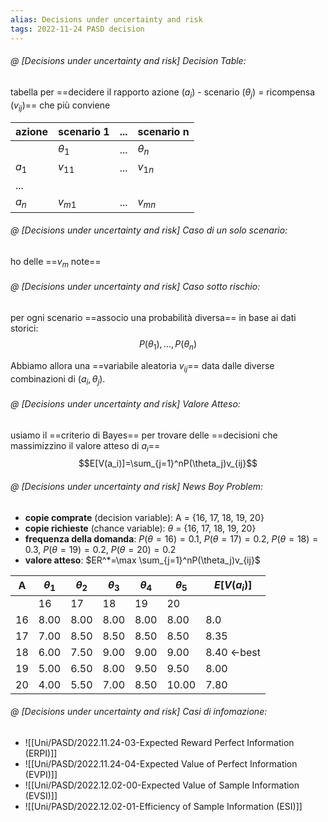 ```yaml
---
alias: Decisions under uncertainty and risk
tags: 2022-11-24 PASD decision
---
```


###### @ [Decisions under uncertainty and risk] Decision Table:
 tabella per ==decidere il rapporto azione ($a_i$) - scenario ($\theta_j$) = ricompensa ($v_{ij}$)== che più conviene

|azione|scenario 1|...|scenario n
|---|---|---|---|
||$\theta_1$|...|$\theta_n$|
|$a_1$|$v_{11}$|...|$v_{1n}$|
|...||||
|$a_n$|$v_{m1}$|...|$v_{mn}$|
<!--ID: 1670236970541-->


###### @ [Decisions under uncertainty and risk] Caso di un solo scenario:
 ho delle ==$v_m$ note==
<!--ID: 1670236970546-->


###### @ [Decisions under uncertainty and risk] Caso sotto rischio:
 per ogni scenario ==associo una probabilità diversa== in base ai dati storici: $$P(\theta_1),...,P(\theta_n)$$

Abbiamo allora una ==variabile aleatoria $v_{ij}$== data dalle diverse combinazioni di $(a_{i}, \theta_j)$.
<!--ID: 1670236970551-->




###### @ [Decisions under uncertainty and risk] Valore Atteso:
 usiamo il ==criterio di Bayes== per trovare delle ==decisioni che massimizzino il valore atteso di $a_i$== $$E[V(a_i)]=\sum_{j=1}^nP(\theta_j)v_{ij}$$
<!--ID: 1670236970555-->


###### @ [Decisions under uncertainty and risk] News Boy Problem:

- **copie comprate** (decision variable): A = {16, 17, 18, 19, 20}
- **copie richieste** (chance variable): $\theta$ = {16, 17, 18, 19, 20}
- **frequenza della domanda**: $P(\theta=16)=0.1$, $P(\theta=17)=0.2$, $P(\theta=18)=0.3$, $P(\theta=19)=0.2$, $P(\theta=20)=0.2$
- **valore atteso**: $ER^*=\max \sum_{j=1}^nP(\theta_j)v_{ij}$

|A|$\theta_1$|$\theta_2$|$\theta_3$|$\theta_4$|$\theta_5$|$E[V(a_i)]$|
|---|---|---|---|---|---|---|
||16|17|18|19|20||
|16|8.00|8.00|8.00|8.00|8.00|8.0|
|17|7.00|8.50|8.50|8.50|8.50|8.35|
|18|6.00|7.50|9.00|9.00|9.00|8.40 <-best|
|19|5.00|6.50|8.00|9.50|9.50|8.00|
|20|4.00|5.50|7.00|8.50|10.00|7.80|
<!--ID: 1670236970559-->


###### @ [Decisions under uncertainty and risk] Casi di infomazione:
- ![[Uni/PASD/2022.11.24-03-Expected Reward Perfect Information (ERPI)]]
- ![[Uni/PASD/2022.11.24-04-Expected Value of Perfect Information (EVPI)]]
- ![[Uni/PASD/2022.12.02-00-Expected Value of Sample Information (EVSI)]]
- ![[Uni/PASD/2022.12.02-01-Efficiency of Sample Information (ESI)]]